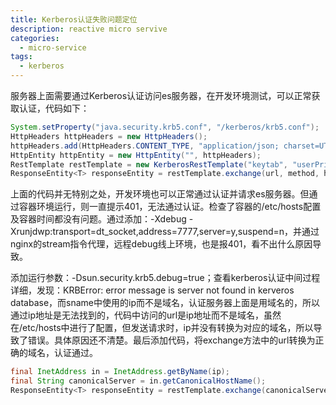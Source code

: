 ```yaml
---
title: Kerberos认证失败问题定位
description: reactive micro servive
categories:
  - micro-service
tags:
  - kerberos 
---
```


服务器上面需要通过Kerberos认证访问es服务器，在开发环境测试，可以正常获取认证，代码如下：

```java
System.setProperty("java.security.krb5.conf", "/kerberos/krb5.conf");
HttpHeaders httpHeaders = new HttpHeaders();
httpHeaders.add(HttpHeaders.CONTENT_TYPE, "application/json; charset=UTF-8");
HttpEntity httpEntity = new HttpEntity("", httpHeaders);
RestTemplate restTemplate = new KerberosRestTemplate("keytab", "userPrincipal");
ResponseEntity<T> responseEntity = restTemplate.exchange(url, method, httpEntity, clazz, Collections.EMPTY_MAP);
```

上面的代码并无特别之处，开发环境也可以正常通过认证并请求es服务器。但通过容器环境运行，则一直提示401，无法通过认证。检查了容器的/etc/hosts配置及容器时间都没有问题。通过添加：-Xdebug -Xrunjdwp:transport=dt_socket,address=7777,server=y,suspend=n，并通过nginx的stream指令代理，远程debug线上环境，也是报401，看不出什么原因导致。

添加运行参数：-Dsun.security.krb5.debug=true；查看kerberos认证中间过程详细，发现：KRBError: error message is server not found in kerveros database，而sname中使用的ip而不是域名，认证服务器上面是用域名的，所以通过ip地址是无法找到的，代码中访问的url是ip地址而不是域名，虽然在/etc/hosts中进行了配置，但发送请求时，ip并没有转换为对应的域名，所以导致了错误。具体原因还不清楚。最后添加代码，将exchange方法中的url转换为正确的域名，认证通过。

```java
final InetAddress in = InetAddress.getByName(ip);
final String canonicalServer = in.getCanonicalHostName();
ResponseEntity<T> responseEntity = restTemplate.exchange(canonicalServer , method, httpEntity, clazz, Collections.EMPTY_MAP);
```
